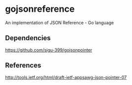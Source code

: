 # gojsonreference
An implementation of JSON Reference - Go language

## Dependencies
https://github.com/sigu-399/gojsonpointer

## References
http://tools.ietf.org/html/draft-ietf-appsawg-json-pointer-07
